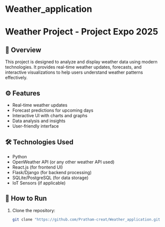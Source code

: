# Weather_application

# Weather Project - Project Expo 2025

## 📌 Overview
This project is designed to analyze and display weather data using modern technologies. It provides real-time weather updates, forecasts, and interactive visualizations to help users understand weather patterns effectively.

## ⚙️ Features
- Real-time weather updates
- Forecast predictions for upcoming days
- Interactive UI with charts and graphs
- Data analysis and insights
- User-friendly interface

## 🛠️ Technologies Used
- Python
- OpenWeather API (or any other weather API used)
- React.js (for frontend UI)
- Flask/Django (for backend processing)
- SQLite/PostgreSQL (for data storage)
- IoT Sensors (if applicable)

## 🚀 How to Run
1. Clone the repository:
   ```bash
   git clone "https://github.com/Pratham-creat/Weather_application.git"
